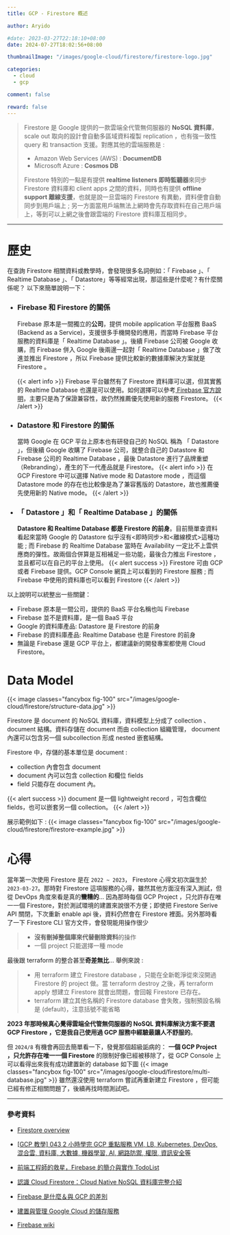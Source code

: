 ```yaml
---
title: GCP - Firestore 概述

author: Aryido

#date: 2023-03-27T22:18:10+08:00
date: 2024-07-27T18:02:56+08:00

thumbnailImage: "/images/google-cloud/firestore/firestore-logo.jpg"

categories:
  - cloud
  - gcp

comment: false

reward: false
---
```


<!--BODY-->

> Firestore 是 Google 提供的一款雲端全代管無伺服器的 **NoSQL 資料庫**，scale out 取向的設計會自動多區域資料複製 replication ，也有強一致性 query 和 transaction 支援。對應其他的雲端服務是 :
>
> - Amazon Web Services (AWS) : **DocumentDB**
> - Microsoft Azure : **Cosmos DB**
>
> Firestore 特別的一點是有提供 **realtime listeners 即時監聽器**來同步 Firestore 資料庫和 client apps 之間的資料，同時也有提供 **offline support 離線支援**，也就是說一旦雲端的 Firestore 有異動，資料便會自動同步到用戶端上 ; 另一方面當用戶端無法上網時會先存取資料在自己用戶端上，等到可以上網之後會跟雲端的 Firestore 資料庫互相同步。

<!--more-->

---

# 歷史

在查詢 Firestore 相關資料或教學時，會發現很多名詞例如：「 Firebase 」、「 Realtime Database 」、「 Datastore」等等經常出現，那這些是什麼呢？有什麼關係呢？ 以下來簡單說明一下：

- ### Firebase 和 Firestore 的關係

  Firebase 原本是一間獨立的**公司**，提供 mobile application 平台服務 BaaS (Backend as a Service)，支援很多手機開發的應用，而當時 Firebase 平台服務的資料庫是「 Realtime Database 」。後續 Firebase 公司被 Google 收購，而 Firebase 併入 Google 後兩邊一起對「 Realtime Database 」做了改進並推出 Firestore ，所以 Firebase 提供比較新的數據庫解決方案就是 Firestore 。

  {{< alert info >}}
  Firebase 平台雖然有了 Firestore 資料庫可以選，但其實舊的 Realtime Database 也還是可以使用。如何選擇可以參考[ Firebase 官方說明](https://firebase.google.com/docs/database/rtdb-vs-firestore)，主要只是為了保證兼容性，故仍然推薦優先使用新的服務 Firestore。
  {{< /alert >}}

- ### Datastore 和 Firestore 的關係

  當時 Google 在 GCP 平台上原本也有研發自己的 NoSQL 稱為 「 Datastore 」，但後續 Google 收購了 Firebase 公司，就整合自己的 Datastore 和 Firebase 公司的 Realtime Database ，最後 Datastore 進行了品牌重塑（Rebranding），產生的下一代產品就是 Firestore。
  {{< alert info >}}
  在 GCP Firestore 中可以選擇 Native mode 和 Datastore mode ，而這個 Datastore mode 的存在也比較像是為了兼容舊版的 Datastore，故也推薦優先使用新的 Native mode。
  {{< /alert >}}

- ### 「 Datastore 」和「 Realtime Database 」的關係

  **Datastore 和 Realtime Database 都是 Firestore 的前身**。目前簡單查資料看起來當時 Google 的 Datastore 似乎沒有<即時同步>和<離線模式>這種功能 ; 而 Firebase 的 Realtime Database 當時在 Availability 一定比不上雲供應商的彈性。故兩個合併算是互相補足一些功能，最後合力推出 Firestore ，並且都可以在自己的平台上使用。
  {{< alert success >}}
  Firestore 可由 GCP 或者 Firebase 提供。GCP Console 網頁上可以看到的 Firestore 服務 ; 而 Firebase 中使用的資料庫也可以看到 Firestore
  {{< /alert >}}

以上說明可以統整出一些關鍵：

- Firebase 原本是一間公司，提供的 BaaS 平台名稱也叫 Firebase
- Firebase 並不是資料庫，是一個 BaaS 平台
- Google 的資料庫產品: Datastore 是 Firestore 的前身
- Firebase 的資料庫產品: Realtime Database 也是 Firestore 的前身
- 無論是 Firebase 還是 GCP 平台上，都建議新的開發專案都使用 Cloud Firestore。

# Data Model

{{< image classes="fancybox fig-100" src="/images/google-cloud/firestore/structure-data.jpg" >}}

Firestore 是 document 的 NoSQL 資料庫，資料模型上分成了 collection 、 document 結構。資料存儲在 document 而由 collection 組織管理， document 內還可以包含另一個 subcollection 形成 nested 嵌套結構。

Firestore 中，存儲的基本單位是 document :

- collection 內會包含 document
- document 內可以包含 collection 和欄位 fields
- field 只能存在 document 內。

{{< alert success >}}
document 是一個 lightweight record ，可包含欄位 fields，也可以嵌套另一個 collection。
{{< /alert >}}

展示範例如下 :
{{< image classes="fancybox fig-100" src="/images/google-cloud/firestore/firestore-example.jpg" >}}

# 心得

當年第一次使用 Firestore 是在 `2022 ~ 2023`， Firestore 心得文初次誕生於 `2023-03-27`。那時對 Firestore 這項服務的心得，雖然其他方面沒有深入測試，但從 DevOps 角度來看是真的**蠻糟的**... 因為那時每個 GCP Project ，只允許存在唯一一個 Firestore，對於測試環境的建置來說很不方便；即使把 Firestore Serive API 關閉，下次重新 enable api 後，資料仍然會在 Firestore 裡面。另外那時看了一下 Firestore CLI 官方文件，會發現能用操作很少

> - **沒有刪掉整個庫來代替刪除資料**的操作
> - 一個 project 只能選擇一種 mode

最後跟 terraform 的整合甚至**奇差無比**... 舉例來說 :

> - 用 terraform 建立 Firestore database ，只能在全新乾淨從來沒開過 Firestore 的 project 做。當 terraform destroy 之後，再 terraform apply 想建立 Firestore 就會出問題，會回報 Firestore 已存在。
> - terraform 建立其他名稱的 Firestore database 會失敗，強制預設名稱是 (default)，注意括號不能省略

**2023 年那時候真心覺得雲端全代管無伺服器的 NoSQL 資料庫解決方案不要選 GCP Firestore ，它是我自己使用過 GCP 服務中經驗最讓人不舒服的**。

但 `2024/8` 有機會再回去簡單看一下，發覺那個超級詬病的： **一個 GCP Project ，只允許存在唯一一個 Firestore** 的限制好像已經被移除了，從 GCP Console 上可以看得出來我有成功建置新的 database 如下圖
{{< image classes="fancybox fig-100" src="/images/google-cloud/firestore/multi-database.jpg" >}}
雖然還沒使用 terraform 嘗試再重新建立 Firestore ，但可能已經有修正相關問題了，後續再找時間測試吧。

---

### 參考資料

- [Firestore overview ](https://cloud.google.com/firestore/docs/overview)

- [[GCP 教學] 043 2 小時學完 GCP 重點服務 VM, LB, Kubernetes, DevOps, 混合雲, 資料庫, 大數據, 機器學習, AI, 網路防禦, 權限, 資訊安全等](https://www.youtube.com/watch?v=hQE14DX4LHQ&t=134s)

- [前端工程師的救星，Firebase 的簡介與實作 TodoList](https://medium.com/ho-japan/%E5%89%8D%E7%AB%AF%E4%BA%BA%E7%9A%84%E6%95%91%E6%98%9Ffirebase%E7%9A%84%E7%94%A8%E9%80%94%E8%88%87%E5%AF%A6%E4%BD%9Ctodolist-c7af49fe3104)

- [認識 Cloud Firestore：Cloud Native NoSQL 資料庫完整介紹](https://ikala.cloud/cloud-firestore-cloud-native-nosql-introduction/)

- [Firebase 是什麼＆與 GCP 的差別](https://ithelp.ithome.com.tw/articles/10222962)

- [建置與管理 Google Cloud 的儲存服務](https://jason-kao-blog.medium.com/%E5%BB%BA%E7%BD%AE%E8%88%87%E7%AE%A1%E7%90%86google-cloud%E7%9A%84%E5%84%B2%E5%AD%98%E6%9C%8D%E5%8B%99-2bc15acf2187)

- [Firebase wiki](https://zh.wikipedia.org/zh-tw/Firebase)
